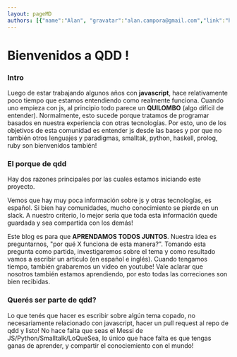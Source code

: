 ```yaml
---
layout: pageMD 
authors: [{"name":"Alan", "gravatar":"alan.campora@gmail.com","link":"http://github.com/alancampora"},{"name":"Richard", "gravatar":"ricardogcolombo@gmail.com", "link":"http://github.com/ricardogcolombo"}]
---
```


# Bienvenidos a QDD !

### Intro

Luego de estar trabajando algunos años con **javascript**, hace relativamente poco tiempo que estamos entendiendo como realmente funciona. Cuando uno empieza con js, al principio todo parece un **QUILOMBO** (algo difícil de entender). Normalmente, esto sucede  porque tratamos de programar basados en nuestra experiencia con otras tecnologías. Por esto, uno de los objetivos de esta comunidad es entender js desde las bases y por que no también otros lenguajes y paradigmas, smalltak, python, haskell, prolog, ruby son bienvenidos también!

### El porque de qdd

Hay dos razones principales por las cuales estamos iniciando este proyecto. 

Vemos que hay muy poca información sobre js y otras tecnologías, es español. Si bien hay comunidades, mucho conocimiento se pierde en un slack. A nuestro criterio, lo mejor seria que toda esta información quede guardada y sea compartida con los demás!

Este blog es para que **APRENDAMOS TODOS JUNTOS**. Nuestra idea es preguntarnos, "por qué X funciona de esta manera?". Tomando esta pregunta como partida, investigaremos sobre el tema y como resultado vamos a escribir un articulo (en español e inglés). Cuando tengamos tiempo, también grabaremos un video en youtube! Vale aclarar que nosotros también estamos aprendiendo, por esto todas las correciones son bien recibidas.

### Querés ser parte de qdd? 

Lo que tenés que hacer es escribir sobre algún tema copado, no necesariamente relacionado con javascript, hacer un pull request al repo de qdd y listo! No hace falta que seas el Messi de JS/Python/Smalltalk/LoQueSea, lo único que hace falta es que tengas ganas de aprender, y compartir el conociemiento con el mundo! 

